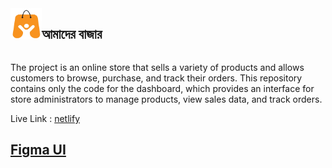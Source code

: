 <div style="display: flex">
<img
      src="./public/amder-bajar-logo.png"
      style="width: 50px; height: 50px"
    />
 <h2> আমাদের বাজার <h2/>

 </div>


The project is an online store that sells a variety of products
and allows customers to browse, purchase, and track their orders. This repository contains only the code for the dashboard,
which provides an interface for store administrators to manage products, view sales data, and track orders.

Live Link : [netlify](https://amaderbazar.netlify.app/)


## [Figma UI](https://www.figma.com/file/Douo9VLnXKBXb6B2cweSQs/Amader-Bazar?type=design&node-id=605%3A344&mode=design&t=Mne6rFKVXNd21MHM-1)



